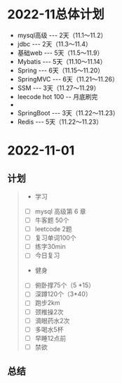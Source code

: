 # 2022-11总体计划

- mysql高级       --- 2天（11.1～11.2）
- jdbc                --- 2天（11.3～11.4）
- 基础web        --- 5天（11.5～11.9）
- Mybatis          --- 5天（11.10～11.14）
- Spring            --- 6天（11.15～11.20）
- SpringMVC    --- 6天（11.21～11.26）
- SSM 			    --- 3天（11.27～11.29）
- leecode hot 100  -- 月底刷完
- 
- SpringBoot     --- 3天（11.22～11.23）
- Redis 			    --- 5天（11.22～11.23）



# 2022-11-01

## 计划

> - 学习
> - [ ] mysql  高级第 6 章
> - [ ] 牛客题 50个
> - [ ] leetcode 2题
> - [ ] 复习单词100个
> - [ ] 练字30min
> - [ ] 今日复习
> - 健身
> - [ ] 俯卧撑75个（5 *15）
> - [ ] 深蹲120个（3*40）
> - [ ] 跑步2km
> - [ ] 颈椎操2次
> - [ ] 滴眼药水2次
> - [ ] 多喝水5杯
> - [ ] 早睡12点前
> - [ ] 禁欲

## 总结

> 